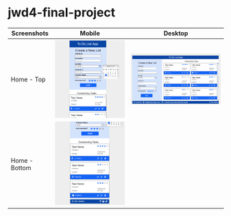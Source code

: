 # jwd4-final-project

| Screenshots         |              Mobile            |           Desktop             |
| ------------------- |:------------------------------:| ----------------------------- | 
| Home - Top          | ![](./assets/mobile-img-1.png) | ![](./assets/desktop-img.png) | 
| Home - Bottom       | ![](./assets/mobile-img-2.png) | ![]() |
